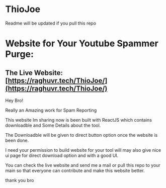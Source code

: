 # ThioJoe

Readme will be updated if you pull this repo

# Website for Your Youtube Spammer Purge:

## The Live Website: [https://raghuvr.tech/ThioJoe/](https://raghuvr.tech/ThioJoe/)

Hey Bro!

Really an Amazing work for Spam Reporting

This website Im sharing now is been built with ReactJS which contains downloadble and Some Details about the tool. 

The Downloadble will be given to direct button option once the website is been done.

I need your permission to build website for your tool will may also give nice ui page for direct download option and with a good UI.

You can check the live website and send me a mail or pull this repo to your main so that everyone can contribute and make this website better. 

thank you bro